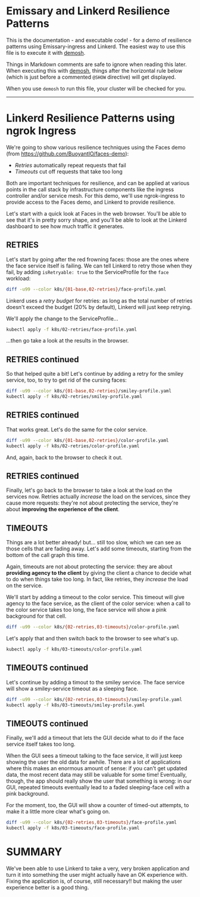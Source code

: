 # Emissary and Linkerd Resilience Patterns

This is the documentation - and executable code! - for a demo of resilience
patterns using Emissary-ingress and Linkerd. The easiest way to use this file
is to execute it with [demosh].

Things in Markdown comments are safe to ignore when reading this later. When
executing this with [demosh], things after the horizontal rule below (which
is just before a commented `@SHOW` directive) will get displayed.

[demosh]: https://github.com/BuoyantIO/demosh

When you use `demosh` to run this file, your cluster will be checked for you.

<!-- set -e >
<!-- @import demosh/check-requirements.sh -->

<!-- @start_livecast -->

---
<!-- @SHOW -->

# Linkerd Resilience Patterns using ngrok Ingress

We're going to show various resilience techniques using the Faces demo (from
https://github.com/BuoyantIO/faces-demo):

- _Retries_ automatically repeat requests that fail
- _Timeouts_ cut off requests that take too long

Both are important techniques for resilience, and can be applied at various
points in the call stack by infrastructure components like the ingress
controller and/or service mesh. For this demo, we'll use ngrok-ingress to
provide access to the Faces demo, and Linkerd to provide resilience.

Let's start with a quick look at Faces in the web browser. You'll be able to
see that it's in pretty sorry shape, and you'll be able to look at the Linkerd
dashboard to see how much traffic it generates.

<!-- @browser_then_terminal -->

## RETRIES

Let's start by going after the red frowning faces: those are the ones where
the face service itself is failing. We can tell Linkerd to retry those when
they fail, by adding `isRetryable: true` to the ServiceProfile for the `face`
workload:

```bash
diff -u99 --color k8s/{01-base,02-retries}/face-profile.yaml
```

Linkerd uses a _retry budget_ for retries: as long as the total number of
retries doesn't exceed the budget (20% by default), Linkerd will just keep
retrying.

We'll apply the change to the ServiceProfile...

```bash
kubectl apply -f k8s/02-retries/face-profile.yaml
```

...then go take a look at the results in the browser.

<!-- @browser_then_terminal -->

## RETRIES continued

So that helped quite a bit! Let's continue by adding a retry for the smiley
service, too, to try to get rid of the cursing faces:

```bash
diff -u99 --color k8s/{01-base,02-retries}/smiley-profile.yaml
kubectl apply -f k8s/02-retries/smiley-profile.yaml
```

<!-- @browser_then_terminal -->

## RETRIES continued

That works great. Let's do the same for the color service.

```bash
diff -u99 --color k8s/{01-base,02-retries}/color-profile.yaml
kubectl apply -f k8s/02-retries/color-profile.yaml
```

And, again, back to the browser to check it out.

<!-- @browser_then_terminal -->

## RETRIES continued

Finally, let's go back to the browser to take a look at the load on the
services now. Retries actually _increase_ the load on the services, since they
cause more requests: they're not about protecting the service, they're about
**improving the experience of the client**.

<!-- @browser_then_terminal -->

## TIMEOUTS

Things are a lot better already! but... still too slow, which we can see as
those cells that are fading away. Let's add some timeouts, starting from the
bottom of the call graph this time.

Again, timeouts are not about protecting the service: they are about
**providing agency to the client** by giving the client a chance to decide
what to do when things take too long. In fact, like retries, they _increase_
the load on the service.

We'll start by adding a timeout to the color service. This timeout will give
agency to the face service, as the client of the color service: when a call to
the color service takes too long, the face service will show a pink background
for that cell.

```bash
diff -u99 --color k8s/{02-retries,03-timeouts}/color-profile.yaml
```

Let's apply that and then switch back to the browser to see what's up.

```bash
kubectl apply -f k8s/03-timeouts/color-profile.yaml
```

<!-- @browser_then_terminal -->

## TIMEOUTS continued

Let's continue by adding a timout to the smiley service. The face service
will show a smiley-service timeout as a sleeping face.

```bash
diff -u99 --color k8s/{02-retries,03-timeouts}/smiley-profile.yaml
kubectl apply -f k8s/03-timeouts/smiley-profile.yaml
```

<!-- @browser_then_terminal -->

## TIMEOUTS continued

Finally, we'll add a timeout that lets the GUI decide what to do if the face
service itself takes too long.

When the GUI sees a timeout talking to the face service, it will just keep
showing the user the old data for awhile. There are a lot of applications
where this makes an enormous amount of sense: if you can't get updated data,
the most recent data may still be valuable for some time! Eventually, though,
the app should really show the user that something is wrong: in our GUI,
repeated timeouts eventually lead to a faded sleeping-face cell with a pink
background.

For the moment, too, the GUI will show a counter of timed-out attempts, to
make it a little more clear what's going on.

```bash
diff -u99 --color k8s/{02-retries,03-timeouts}/face-profile.yaml
kubectl apply -f k8s/03-timeouts/face-profile.yaml
```

<!-- @browser_then_terminal -->

# SUMMARY

We've been able to use Linkerd to take a very, very broken application and
turn it into something the user might actually have an OK experience with.
Fixing the application is, of course, still necessary!! but making the user
experience better is a good thing.

<!-- @wait -->
<!-- @show_slides -->
